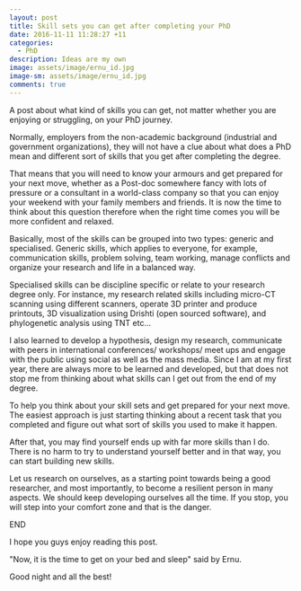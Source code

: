 ```yaml
---
layout: post
title: Skill sets you can get after completing your PhD 
date: 2016-11-11 11:28:27 +11
categories:
  - PhD
description: Ideas are my own  
image: assets/image/ernu_id.jpg
image-sm: assets/image/ernu_id.jpg
comments: true
---
```

A post about what kind of skills you can get, not matter whether you are enjoying or struggling, on your PhD journey.

Normally, employers from the non-academic background (industrial and government organizations), they will not have a clue about what does a PhD mean and different sort of skills that you get after completing the degree. 

That means that you will need to know your armours and get prepared for your next move, whether as a Post-doc somewhere fancy with lots of pressure or a consultant in a world-class company so that you can enjoy your weekend with your family members and friends. It is now the time to think about this question therefore when the right time comes you will be more confident and relaxed. 

Basically, most of the skills can be grouped into two types: generic and specialised. Generic skills, which applies to everyone, for example, communication skills, problem solving, team working, manage conflicts and organize your research and life in a balanced way. 


Specialised skills can be discipline specific or relate to your research degree only. For instance, my research related skills including micro-CT scanning using different scanners, operate 3D printer and produce printouts, 3D visualization using Drishti (open sourced software), and phylogenetic analysis using TNT etc...


I also learned to develop a hypothesis, design my research, communicate with peers in international conferences/ workshops/ meet ups and engage with the public using social as well as the mass media. Since I am at my first year, there are always more to be learned and developed, but that does not stop me from thinking about what skills can I get out from the end of my degree. 

To help you think about your skill sets and get prepared for your next move. The easiest approach is just starting thinking about a recent task that you completed and figure out what sort of skills you used to make it happen. 

After that, you may find yourself ends up with far more skills than I do. There is no harm to try to understand yourself better and in that way, you can start building new skills.


Let us research on ourselves, as a starting point towards being a good researcher, and most importantly, to become a resilient person in many aspects. We should keep developing ourselves all the time. If you stop, you will step into your comfort zone and that is the danger. 


END

I hope you guys enjoy reading this post. 

"Now, it is the time to get on your bed and sleep" said by Ernu. 

Good night and all the best!
